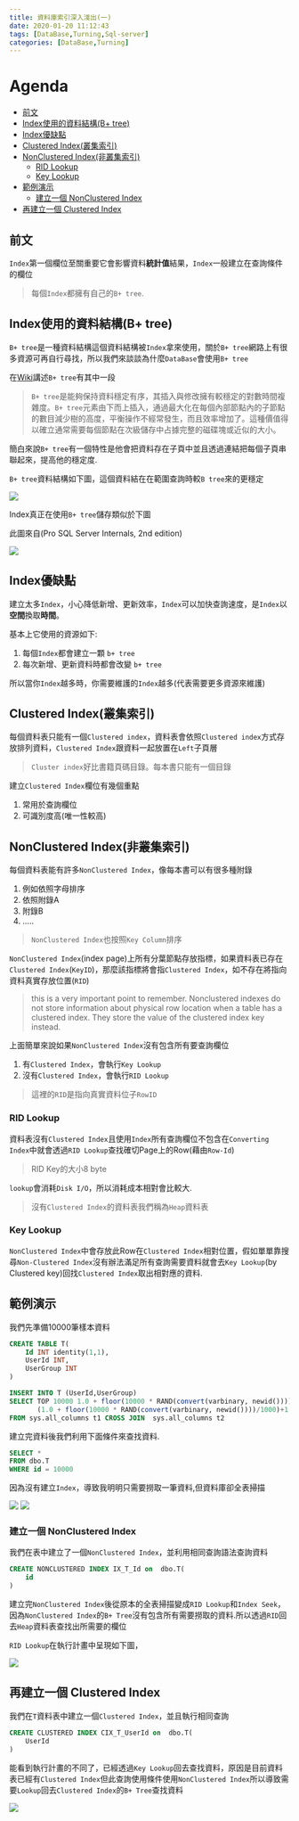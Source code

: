```yaml
---
title: 資料庫索引深入淺出(一)
date: 2020-01-20 11:12:43
tags: [DataBase,Turning,Sql-server]
categories: [DataBase,Turning]
---
```

# Agenda<!-- omit in toc -->
- [前文](#%e5%89%8d%e6%96%87)
- [Index使用的資料結構(B+ tree)](#index%e4%bd%bf%e7%94%a8%e7%9a%84%e8%b3%87%e6%96%99%e7%b5%90%e6%a7%8bb-tree)
- [Index優缺點](#index%e5%84%aa%e7%bc%ba%e9%bb%9e)
- [Clustered Index(叢集索引)](#clustered-index%e5%8f%a2%e9%9b%86%e7%b4%a2%e5%bc%95)
- [NonClustered Index(非叢集索引)](#nonclustered-index%e9%9d%9e%e5%8f%a2%e9%9b%86%e7%b4%a2%e5%bc%95)
	- [RID Lookup](#rid-lookup)
	- [Key Lookup](#key-lookup)
- [範例演示](#%e7%af%84%e4%be%8b%e6%bc%94%e7%a4%ba)
	- [建立一個 NonClustered Index](#%e5%bb%ba%e7%ab%8b%e4%b8%80%e5%80%8b-nonclustered-index)
- [再建立一個 Clustered Index](#%e5%86%8d%e5%bb%ba%e7%ab%8b%e4%b8%80%e5%80%8b-clustered-index)

## 前文

`Index`第一個欄位至關重要它會影響資料**統計值**結果，`Index`一般建立在查詢條件的欄位

> 每個`Index`都擁有自己的`B+ tree`.

## Index使用的資料結構(B+ tree)

`B+ tree`是一種資料結構這個資料結構被`Index`拿來使用，關於`B+ tree`網路上有很多資源可再自行尋找，所以我們來談談為什麼`DataBase`會使用`B+ tree`

在[Wiki](https://zh.wikipedia.org/wiki/B%2B%E6%A0%91)講述`B+ tree`有其中一段

> `B+ tree`是能夠保持資料穩定有序，其插入與修改擁有較穩定的對數時間複雜度。`B+ tree`元素由下而上插入，通過最大化在每個內部節點內的子節點的數目減少樹的高度，平衡操作不經常發生，而且效率增加了。這種價值得以確立通常需要每個節點在次級儲存中占據完整的磁碟塊或近似的大小。

簡白來說`B+ tree`有一個特性是他會把資料存在子頁中並且透過連結把每個子頁串聯起來，提高他的穩定度.

`B+ tree`資料結構如下圖，這個資料結在在範圍查詢時較`B tree`來的更穩定

![](https://i.imgur.com/8CDe0Ms.png)

Index真正在使用`B+ tree`儲存類似於下圖

此圖來自(Pro SQL Server Internals, 2nd edition)

![](https://i.imgur.com/FnQlBUl.png)

## Index優缺點

建立太多`Index`，小心降低新增、更新效率，`Index`可以加快查詢速度，是`Index`以**空間**換取**時間**。

基本上它使用的資源如下:

1. 每個`Index`都會建立一顆 `b+ tree`
2. 每次新增、更新資料時都會改變 `b+ tree`

所以當你`Index`越多時，你需要維護的`Index`越多(代表需要更多資源來維護)

## Clustered Index(叢集索引)

每個資料表只能有一個`Clustered index`，資料表會依照`Clustered index`方式存放排列資料，`Clustered Index`跟資料一起放置在`Left`子頁層

> `Cluster index`好比書籍頁碼目錄。每本書只能有一個目錄

建立`Clustered Index`欄位有幾個重點

1. 常用於查詢欄位
2. 可識別度高(唯一性較高)

## NonClustered Index(非叢集索引)

每個資料表能有許多`NonClustered Index`，像每本書可以有很多種附錄

1. 例如依照字母排序
2. 依照附錄A
3. 附錄B
4. .....

> `NonClustered Index`也按照`Key Column`排序

`NonClustered Index`(index page)上所有分葉節點存放指標，如果資料表已存在`Clustered Index`(`KeyID`)，那麼該指標將會指`Clustered Index`，如不存在將指向資料真實存放位置(`RID`)

> this is a very important point to remember. Nonclustered indexes do not store information about physical row location when a table has a clustered index. They store the value of the clustered index key instead.

上面簡單來說如果`NonClustered Index`沒有包含所有要查詢欄位

1. 有`Clustered Index`，會執行`Key Lookup`
2. 沒有`Clustered Index`，會執行`RID Lookup`

> 這裡的`RID`是指向真實資料位子`RowID`

### RID Lookup

資料表沒有`Clustered Index`且使用`Index`所有查詢欄位不包含在`Converting Index`中就會透過`RID Lookup`查找確切Page上的Row(藉由`Row-Id`)

> RID Key的大小8 byte

`lookup`會消耗`Disk I/O`，所以消耗成本相對會比較大.

> 沒有`Clustered Index`的資料表我們稱為`Heap`資料表

### Key Lookup

`NonClustered Index`中會存放此Row在`Clustered Index`相對位置，假如單單靠搜尋`Non-Clustered Index`沒有辦法滿足所有查詢需要資料就會去`Key Lookup`(by Clustered key)回找`Clustered Index`取出相對應的資料.

## 範例演示

我們先準備10000筆樣本資料

```sql
CREATE TABLE T(
	Id INT identity(1,1),
	UserId INT,
	UserGroup INT
)

INSERT INTO T (UserId,UserGroup)
SELECT TOP 10000 1.0 + floor(10000 * RAND(convert(varbinary, newid()))),
	   (1.0 + floor(10000 * RAND(convert(varbinary, newid())))/1000)+1
FROM sys.all_columns t1 CROSS JOIN  sys.all_columns t2
```

建立完資料後我們利用下面條件來查找資料.

```sql
SELECT *
FROM dbo.T
WHERE id = 10000
```

因為沒有建立`Index`，導致我明明只需要撈取一筆資料,但資料庫卻全表掃描

![](https://i.imgur.com/J2BctqU.png)
![](https://i.imgur.com/37rnlmn.png)

### 建立一個 NonClustered Index

我們在表中建立了一個`NonClustered Index`，並利用相同查詢語法查詢資料

```SQL
CREATE NONCLUSTERED INDEX IX_T_Id on  dbo.T(
	id
)
```

建立完`NonClustered Index`後從原本的全表掃描變成`RID Lookup`和`Index Seek`，因為`NonClustered Index`的`B+ Tree`沒有包含所有需要撈取的資料.所以透過`RID`回去`Heap`資料表查找出所需要的欄位

`RID Lookup`在執行計畫中呈現如下圖，

![](https://i.imgur.com/E6WS5qL.png)

## 再建立一個 Clustered Index

我們在`T`資料表中建立一個`Clustered Index`，並且執行相同查詢

```sql
CREATE CLUSTERED INDEX CIX_T_UserId on  dbo.T(
	UserId
)
```

能看到執行計畫的不同了，已經透過`Key Lookup`回去查找資料，原因是目前資料表已經有`Clustered Index`但此查詢使用條件使用`NonClustered Index`所以導致需要`Lookup`回去`Clustered Index`的`B+ Tree`查找資料

![](https://i.imgur.com/PPTDYcG.png)
